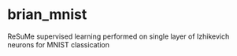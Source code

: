 # brian_mnist
ReSuMe supervised learning performed on single layer of Izhikevich neurons for MNIST classication

